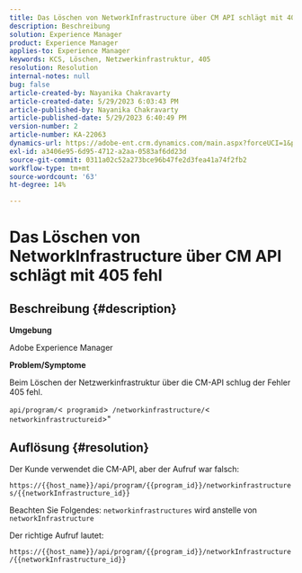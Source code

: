 ```yaml
---
title: Das Löschen von NetworkInfrastructure über CM API schlägt mit 405 fehl
description: Beschreibung
solution: Experience Manager
product: Experience Manager
applies-to: Experience Manager
keywords: KCS, Löschen, Netzwerkinfrastruktur, 405
resolution: Resolution
internal-notes: null
bug: false
article-created-by: Nayanika Chakravarty
article-created-date: 5/29/2023 6:03:43 PM
article-published-by: Nayanika Chakravarty
article-published-date: 5/29/2023 6:40:49 PM
version-number: 2
article-number: KA-22063
dynamics-url: https://adobe-ent.crm.dynamics.com/main.aspx?forceUCI=1&pagetype=entityrecord&etn=knowledgearticle&id=04918225-4bfe-ed11-8f6e-6045bd006793
exl-id: a3406e95-6d95-4712-a2aa-0583af6dd23d
source-git-commit: 0311a02c52a273bce96b47fe2d3fea41a74f2fb2
workflow-type: tm+mt
source-wordcount: '63'
ht-degree: 14%

---
```


# Das Löschen von NetworkInfrastructure über CM API schlägt mit 405 fehl

## Beschreibung {#description}


<b>Umgebung</b>

Adobe Experience Manager

<b>Problem/Symptome</b>

Beim Löschen der Netzwerkinfrastruktur über die CM-API schlug der Fehler 405 fehl.

`api/program/`&lt;` programid`>` /networkinfrastructure/`&lt;` networkinfrastructureid`>&quot;


## Auflösung {#resolution}


Der Kunde verwendet die CM-API, aber der Aufruf war falsch:

`https://{{host_name}}/api/program/{{program_id}}/networkinfrastructures/{{networkInfrastructure_id}}`

Beachten Sie Folgendes: `networkinfrastructures` wird anstelle von `networkInfrastructure`

Der richtige Aufruf lautet:

`https://{{host_name}}/api/program/{{program_id}}/networkInfrastructure /{{networkInfrastructure_id}}`
